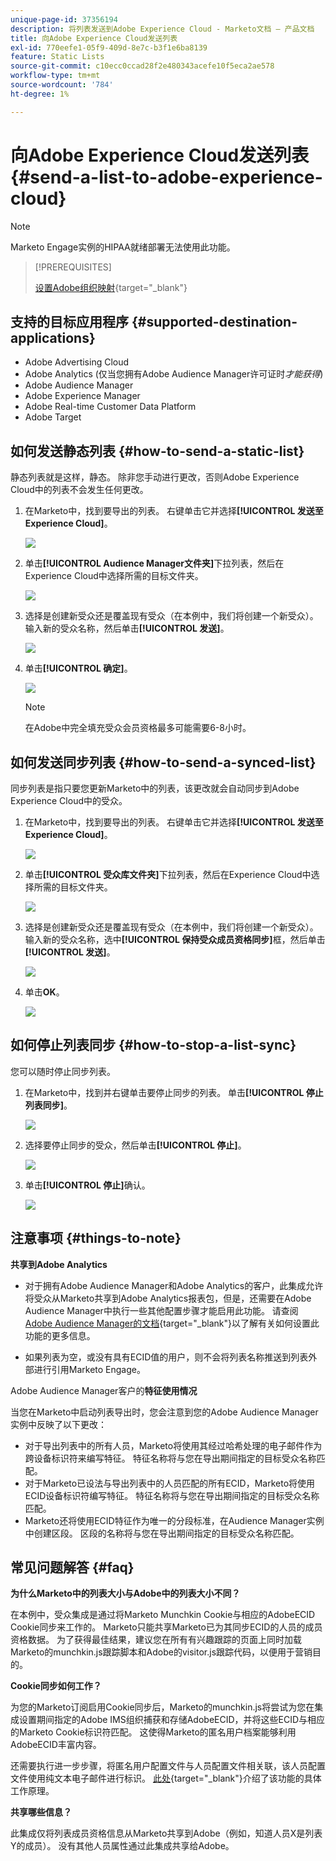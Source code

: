 ```yaml
---
unique-page-id: 37356194
description: 将列表发送到Adobe Experience Cloud - Marketo文档 — 产品文档
title: 向Adobe Experience Cloud发送列表
exl-id: 770eefe1-05f9-409d-8e7c-b3f1e6ba8139
feature: Static Lists
source-git-commit: c10ecc0ccad28f2e480343acefe10f5eca2ae578
workflow-type: tm+mt
source-wordcount: '784'
ht-degree: 1%

---
```


# 向Adobe Experience Cloud发送列表 {#send-a-list-to-adobe-experience-cloud}

>[!NOTE]
>
>Marketo Engage实例的HIPAA就绪部署无法使用此功能。

>[!PREREQUISITES]
>
>[设置Adobe组织映射](/help/marketo/product-docs/adobe-experience-cloud-integrations/set-up-adobe-organization-mapping.md){target="_blank"}

## 支持的目标应用程序 {#supported-destination-applications}

* Adobe Advertising Cloud
* Adobe Analytics (仅当您拥有Adobe Audience Manager许可证时&#x200B;_才能获得_)
* Adobe Audience Manager
* Adobe Experience Manager
* Adobe Real-time Customer Data Platform
* Adobe Target

## 如何发送静态列表 {#how-to-send-a-static-list}

静态列表就是这样，静态。 除非您手动进行更改，否则Adobe Experience Cloud中的列表不会发生任何更改。

1. 在Marketo中，找到要导出的列表。 右键单击它并选择&#x200B;**[!UICONTROL 发送至Experience Cloud]**。

   ![](assets/send-a-list-to-adobe-experience-cloud-1.png)

1. 单击&#x200B;**[!UICONTROL Audience Manager文件夹]**&#x200B;下拉列表，然后在Experience Cloud中选择所需的目标文件夹。

   ![](assets/send-a-list-to-adobe-experience-cloud-2.png)

1. 选择是创建新受众还是覆盖现有受众（在本例中，我们将创建一个新受众）。 输入新的受众名称，然后单击&#x200B;**[!UICONTROL 发送]**。

   ![](assets/send-a-list-to-adobe-experience-cloud-3.png)

1. 单击&#x200B;**[!UICONTROL 确定]**。

   ![](assets/send-a-list-to-adobe-experience-cloud-4.png)

   >[!NOTE]
   >
   >在Adobe中完全填充受众会员资格最多可能需要6-8小时。

## 如何发送同步列表 {#how-to-send-a-synced-list}

同步列表是指只要您更新Marketo中的列表，该更改就会自动同步到Adobe Experience Cloud中的受众。

1. 在Marketo中，找到要导出的列表。 右键单击它并选择&#x200B;**[!UICONTROL 发送至Experience Cloud]**。

   ![](assets/send-a-list-to-adobe-experience-cloud-5.png)

1. 单击&#x200B;**[!UICONTROL 受众库文件夹]**&#x200B;下拉列表，然后在Experience Cloud中选择所需的目标文件夹。

   ![](assets/send-a-list-to-adobe-experience-cloud-6.png)

1. 选择是创建新受众还是覆盖现有受众（在本例中，我们将创建一个新受众）。 输入新的受众名称，选中&#x200B;**[!UICONTROL 保持受众成员资格同步]**&#x200B;框，然后单击&#x200B;**[!UICONTROL 发送]**。

   ![](assets/send-a-list-to-adobe-experience-cloud-7.png)

1. 单击&#x200B;**OK**。

   ![](assets/send-a-list-to-adobe-experience-cloud-8.png)

## 如何停止列表同步 {#how-to-stop-a-list-sync}

您可以随时停止同步列表。

1. 在Marketo中，找到并右键单击要停止同步的列表。 单击&#x200B;**[!UICONTROL 停止列表同步]**。

   ![](assets/send-a-list-to-adobe-experience-cloud-9.png)

1. 选择要停止同步的受众，然后单击&#x200B;**[!UICONTROL 停止]**。

   ![](assets/send-a-list-to-adobe-experience-cloud-10.png)

1. 单击&#x200B;**[!UICONTROL 停止]**&#x200B;确认。

   ![](assets/send-a-list-to-adobe-experience-cloud-11.png)

## 注意事项 {#things-to-note}

**共享到Adobe Analytics**

* 对于拥有Adobe Audience Manager和Adobe Analytics的客户，此集成允许将受众从Marketo共享到Adobe Analytics报表包，但是，还需要在Adobe Audience Manager中执行一些其他配置步骤才能启用此功能。 请查阅[Adobe Audience Manager的文档](https://experienceleague.adobe.com/docs/analytics/integration/audience-analytics/mc-audiences-aam.html?lang=zh-Hans){target="_blank"}以了解有关如何设置此功能的更多信息。

* 如果列表为空，或没有具有ECID值的用户，则不会将列表名称推送到列表外部进行引用Marketo Engage。

Adobe Audience Manager客户的&#x200B;**特征使用情况**

当您在Marketo中启动列表导出时，您会注意到您的Adobe Audience Manager实例中反映了以下更改：

* 对于导出列表中的所有人员，Marketo将使用其经过哈希处理的电子邮件作为跨设备标识符来编写特征。 特征名称将与您在导出期间指定的目标受众名称匹配。
* 对于Marketo已设法与导出列表中的人员匹配的所有ECID，Marketo将使用ECID设备标识符编写特征。 特征名称将与您在导出期间指定的目标受众名称匹配。
* Marketo还将使用ECID特征作为唯一的分段标准，在Audience Manager实例中创建区段。 区段的名称将与您在导出期间指定的目标受众名称匹配。

## 常见问题解答 {#faq}

**为什么Marketo中的列表大小与Adobe中的列表大小不同？**

在本例中，受众集成是通过将Marketo Munchkin Cookie与相应的AdobeECID Cookie同步来工作的。 Marketo只能共享Marketo已为其同步ECID的人员的成员资格数据。 为了获得最佳结果，建议您在所有有兴趣跟踪的页面上同时加载Marketo的munchkin.js跟踪脚本和Adobe的visitor.js跟踪代码，以便用于营销目的。

**Cookie同步如何工作？**

为您的Marketo订阅启用Cookie同步后，Marketo的munchkin.js将尝试为您在集成设置期间指定的Adobe IMS组织捕获和存储AdobeECID，并将这些ECID与相应的Marketo Cookie标识符匹配。 这使得Marketo的匿名用户档案能够利用AdobeECID丰富内容。

还需要执行进一步步骤，将匿名用户配置文件与人员配置文件相关联，该人员配置文件使用纯文本电子邮件进行标识。 [此处](/help/marketo/product-docs/reporting/basic-reporting/report-activity/tracking-anonymous-activity-and-people.md){target="_blank"}介绍了该功能的具体工作原理。

**共享哪些信息？**

此集成仅将列表成员资格信息从Marketo共享到Adobe（例如，知道人员X是列表Y的成员）。 没有其他人员属性通过此集成共享给Adobe。
